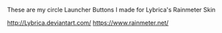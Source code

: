 These are my circle Launcher Buttons I made for Lybrica's Rainmeter Skin

http://Lybrica.deviantart.com/
https://www.rainmeter.net/
